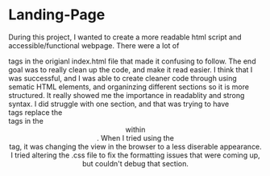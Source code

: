 # Landing-Page
During this project, I wanted to create a more readable html script and accessible/functional webpage. There were a lot of <div> tags in the origianl index.html file that made it confusing to follow. The end goal was to really clean up the code, and make it read easier. I think that I was successful, and I was able to create cleaner code through using sematic HTML elements, and organinzing different sections so it is more structured. It really showed me the importance in readablity and strong syntax. I did struggle with one section, and that was trying to have <nav> tags replace the <div> tags in the <header> within <main>. When I tried using the <nav> tag, it was changing the view in the browser to a less diserable appearance. I tried altering the .css file to fix the formatting issues that were coming up, but couldn't debug that section.
